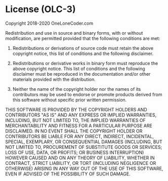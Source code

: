# License (OLC-3)

Copyright 2018-2020 OneLoneCoder.com

Redistribution and use in source and binary forms, with or without 
modification, are permitted provided that the following conditions 
are met:

1. Redistributions or derivations of source code must retain the above 
   copyright notice, this list of conditions and the following disclaimer.

2. Redistributions or derivative works in binary form must reproduce 
   the above copyright notice. This list of conditions and the following 
   disclaimer must be reproduced in the documentation and/or other 
   materials provided with the distribution.

3. Neither the name of the copyright holder nor the names of its 
   contributors may be used to endorse or promote products derived 
   from this software without specific prior written permission.

THIS SOFTWARE IS PROVIDED BY THE COPYRIGHT HOLDERS AND CONTRIBUTORS 
"AS IS" AND ANY EXPRESS OR IMPLIED WARRANTIES, INCLUDING, BUT NOT 
LIMITED TO, THE IMPLIED WARRANTIES OF MERCHANTABILITY AND FITNESS FOR 
A PARTICULAR PURPOSE ARE DISCLAIMED. IN NO EVENT SHALL THE COPYRIGHT 
HOLDER OR CONTRIBUTORS BE LIABLE FOR ANY DIRECT, INDIRECT, INCIDENTAL, 
SPECIAL, EXEMPLARY, OR CONSEQUENTIAL DAMAGES (INCLUDING, BUT NOT 
LIMITED TO, PROCUREMENT OF SUBSTITUTE GOODS OR SERVICES; LOSS OF USE, 
DATA, OR PROFITS; OR BUSINESS INTERRUPTION) HOWEVER CAUSED AND ON ANY 
THEORY OF LIABILITY, WHETHER IN CONTRACT, STRICT LIABILITY, OR TORT 
(INCLUDING NEGLIGENCE OR OTHERWISE) ARISING IN ANY WAY OUT OF THE USE
OF THIS SOFTWARE, EVEN IF ADVISED OF THE POSSIBILITY OF SUCH DAMAGE.
